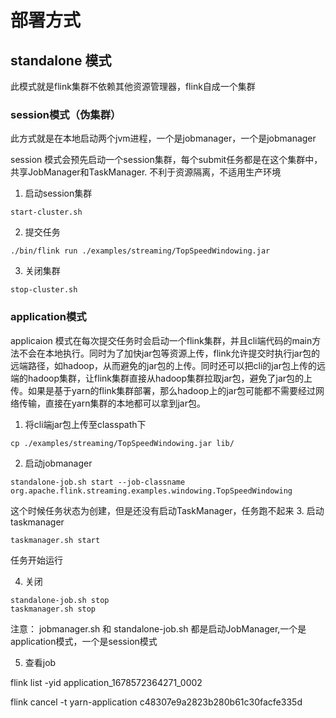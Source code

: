 # 部署方式
## standalone 模式
   
   此模式就是flink集群不依赖其他资源管理器，flink自成一个集群

### session模式（伪集群）
此方式就是在本地启动两个jvm进程，一个是jobmanager，一个是jobmanager

session 模式会预先启动一个session集群，每个submit任务都是在这个集群中，共享JobManager和TaskManager. 不利于资源隔离，不适用生产环境


1. 启动session集群
```
start-cluster.sh
```
2. 提交任务
```
./bin/flink run ./examples/streaming/TopSpeedWindowing.jar
```
3. 关闭集群
```
stop-cluster.sh
```

### application模式
applicaion 模式在每次提交任务时会启动一个flink集群，并且cli端代码的main方法不会在本地执行。同时为了加快jar包等资源上传，flink允许提交时执行jar包的远端路径，如hadoop，从而避免的jar包的上传。同时还可以把cli的jar包上传的远端的hadoop集群，让flink集群直接从hadoop集群拉取jar包，避免了jar包的上传。如果是基于yarn的flink集群部署，那么hadoop上的jar包可能都不需要经过网络传输，直接在yarn集群的本地都可以拿到jar包。

1. 将cli端jar包上传至classpath下
```
cp ./examples/streaming/TopSpeedWindowing.jar lib/

```

2. 启动jobmanager
```
standalone-job.sh start --job-classname org.apache.flink.streaming.examples.windowing.TopSpeedWindowing
```
这个时候任务状态为创建，但是还没有启动TaskManager，任务跑不起来
3. 启动taskmanager
```
taskmanager.sh start
```
任务开始运行

4. 关闭
```
standalone-job.sh stop
taskmanager.sh stop
```

注意： jobmanager.sh 和 standalone-job.sh 都是启动JobManager,一个是application模式，一个是session模式


5. 查看job

flink list -yid application_1678572364271_0002

flink cancel -t yarn-application c48307e9a2823b280b61c30facfe335d